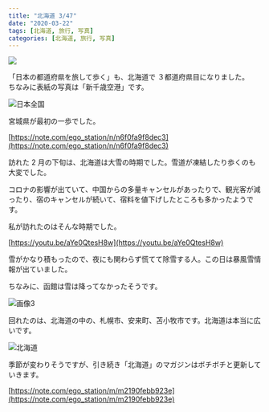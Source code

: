 ```yaml
---
title: "北海道 3/47"
date: "2020-03-22"
tags: [北海道, 旅行, 写真]
categories: [北海道, 旅行, 写真]
---
```


![](https://assets.st-note.com/production/uploads/images/21400584/rectangle_large_type_2_19ceebf232a2546607eb2ea8b49ded5f.jpg?width=800)

「日本の都道府県を旅して歩く」も、北海道で ３都道府県目になりました。  
ちなみに表紙の写真は「新千歳空港」です。

![日本全国](/assets/nda4fecc6f791_picture_pc_900e5eb6d1749bcb39e709f0573d0ea8.jpg)

宮城県が最初の一歩でした。

[https://note.com/ego_station/n/n6f0fa9f8dec3](https://note.com/ego_station/n/n6f0fa9f8dec3)

訪れた 2 月の下旬は、北海道は大雪の時期でした。雪道が凍結したり歩くのも大変でした。

コロナの影響が出ていて、中国からの多量キャンセルがあったりで、観光客が減ったり、宿のキャンセルが続いて、宿料を値下げしたところも多かったようです。

私が訪れたのはそんな時期でした。

[https://youtu.be/aYe0QtesH8w](https://youtu.be/aYe0QtesH8w)

雪がかなり積もったので、夜にも関わらず慌てて除雪する人。この日は暴風雪情報が出ていました。

ちなみに、函館は雪は降ってなかったそうです。

![画像3](/assets/nda4fecc6f791_picture_pc_31020f420176db0ed9655b4bd8a8cc41.jpg)

回れたのは、北海道の中の、札幌市、安来町、苫小牧市です。北海道は本当に広いです。

![北海道](/assets/nda4fecc6f791_picture_pc_adb9e7680cc39404504c2d984e703b5d.jpg)

季節が変わりそうですが、引き続き「北海道」のマガジンはボチボチと更新していきます。

[https://note.com/ego_station/m/m2190febb923e](https://note.com/ego_station/m/m2190febb923e)

